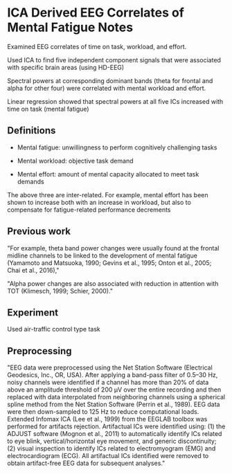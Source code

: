 # ICA Derived EEG Correlates of Mental Fatigue Notes

Examined EEG correlates of time on task, workload, and effort.

Used ICA to find five independent component signals that were associated with specific brain areas (using HD-EEG)

Spectral powers at corresponding dominant bands (theta for frontal and alpha for other four) were correlated with mental workload and effort.

Linear regression showed that spectral powers at all five ICs increased with time on task (mental fatigue)

## Definitions

- Mental fatigue: unwillingness to perform cognitively challenging tasks

- Mental workload: objective task demand

- Mental effort: amount of mental capacity allocated to meet task demands

The above three are inter-related. For example, mental effort has been shown to increase both with an increase in workload, but also to compensate for fatigue-related performance decrements

## Previous work

"For example, theta band power changes were usually found at the frontal midline channels to be linked to the development of mental fatigue (Yamamoto and Matsuoka, 1990; Gevins et al., 1995; Onton et al., 2005; Chai et al., 2016),"

"Alpha power changes are also associated with reduction in attention with TOT (Klimesch, 1999; Schier, 2000)."

## Experiment

Used air-traffic control type task


## Preprocessing

"EEG data were preprocessed using the Net Station Software (Electrical Geodesics, Inc., OR, USA). After applying a band-pass filter of 0.5–30 Hz, noisy channels were identified if a channel has more than 20% of data above an amplitude threshold of 200 μV over the entire recording and then replaced with data interpolated from neighboring channels using a spherical spline method from the Net Station Software (Perrin et al., 1989). EEG data were then down-sampled to 125 Hz to reduce computational loads. Extended Infomax ICA (Lee et al., 1999) from the EEGLAB toolbox was performed for artifacts rejection. Artifactual ICs were identified using: (1) the ADJUST software (Mognon et al., 2011) to automatically identify ICs related to eye blink, vertical/horizontal eye movement, and generic discontinuity; (2) visual inspection to identify ICs related to electromyogram (EMG) and electrocardiogram (ECG). All artifactual ICs identified were removed to obtain artifact-free EEG data for subsequent analyses."
